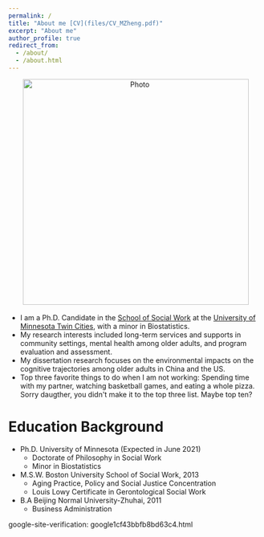 ```yaml
---
permalink: /
title: "About me [CV](files/CV_MZheng.pdf)"
excerpt: "About me"
author_profile: true
redirect_from: 
  - /about/
  - /about.html
---
```


<p align="center">
  <img src="https://github.com/zheng851/mypersonalweb/blob/master/images/yini-161.jpg?raw=true" alt="Photo" style="width: 450px;"/> 
</p>

* I am a Ph.D. Candidate in the [School of Social Work](https://www.cehd.umn.edu/ssw/) at the [University of Minnesota Twin Cities](https://www.umn.edu/), with a minor in Biostatistics. 
* My research interests included long-term services and supports in community settings, mental health among older adults, and program evaluation and assessment. 
* My dissertation research focuses on the environmental impacts on the cognitive trajectories among older adults in China and the US. 
* Top three favorite things to do when I am not working: Spending time with my partner, watching basketball games, and eating a whole pizza. Sorry daugther, you didn't make it to the top three list. Maybe top ten?

# Education Background

* Ph.D. University of Minnesota (Expected in June 2021)
  * Doctorate of Philosophy in Social Work
  * Minor in Biostatistics
* M.S.W. Boston University School of Social Work, 2013
  * Aging Practice, Policy and Social Justice Concentration
  * Louis Lowy Certificate in Gerontological Social Work
* B.A Beijing Normal University-Zhuhai, 2011
  * Business Administration




google-site-verification: google1cf43bbfb8bd63c4.html
